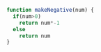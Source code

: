 ```javascript
function makeNegative(num) {
  if(num>0)
    return num*-1
  else 
    return num
}
```
